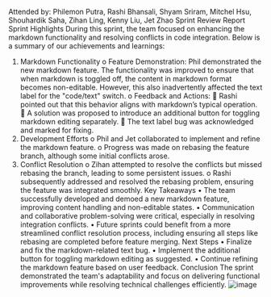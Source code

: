 
Attended by: Philemon Putra, Rashi Bhansali, Shyam Sriram, Mitchel Hsu, Shouhardik Saha, Zihan Ling, Kenny Liu, Jet Zhao
Sprint Review Report
Sprint Highlights
During this sprint, the team focused on enhancing the markdown functionality and resolving conflicts in code integration. Below is a summary of our achievements and learnings:
1.	Markdown Functionality
o	Feature Demonstration: Phil demonstrated the new markdown feature. The functionality was improved to ensure that when markdown is toggled off, the content in markdown format becomes non-editable. However, this also inadvertently affected the text label for the "code/text" switch.
o	Feedback and Actions:
	Rashi pointed out that this behavior aligns with markdown’s typical operation.
	A solution was proposed to introduce an additional button for toggling markdown editing separately.
	The text label bug was acknowledged and marked for fixing.
2.	Development Efforts
o	Phil and Jet collaborated to implement and refine the markdown feature.
o	Progress was made on rebasing the feature branch, although some initial conflicts arose.
3.	Conflict Resolution
o	Zihan attempted to resolve the conflicts but missed rebasing the branch, leading to some persistent issues.
o	Rashi subsequently addressed and resolved the rebasing problem, ensuring the feature was integrated smoothly.
Key Takeaways
•	The team successfully developed and demoed a new markdown feature, improving content handling and non-editable states.
•	Communication and collaborative problem-solving were critical, especially in resolving integration conflicts.
•	Future sprints could benefit from a more streamlined conflict resolution process, including ensuring all steps like rebasing are completed before feature merging.
Next Steps
•	Finalize and fix the markdown-related text bug.
•	Implement the additional button for toggling markdown editing as suggested.
•	Continue refining the markdown feature based on user feedback.
Conclusion
The sprint demonstrated the team's adaptability and focus on delivering functional improvements while resolving technical challenges efficiently.
![image](https://github.com/user-attachments/assets/6e0a24fb-1d2b-48a1-91af-1791c70b2a4f)

